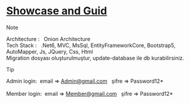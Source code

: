 # [Showcase and Guid](https://www.youtube.com/watch?v=ZojDNJhmgcQ)

> [!NOTE]
> Architecture : &nbsp; Onion Architecture <br> 
> Tech Stack : &nbsp; .Net6, MVC, MsSql, EntityFrameworkCore, Bootstrap5, AutoMapper, Js, JQuery, Css, Html <br>
> Migration dosyası oluşturulmuştur, update-database ile db kurabilirsiniz.

> [!TIP]
> Admin login:&nbsp; email => Admin@gmail.com &nbsp; şifre => Password12* <br>
><br>
> Member login:&nbsp; email => Member@gmail.com &nbsp; şifre => Password12*
